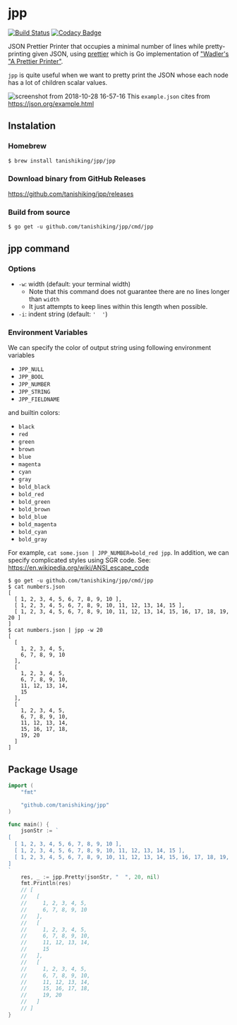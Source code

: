 # jpp
[![Build Status](https://travis-ci.org/tanishiking/jpp.svg?branch=master)](https://travis-ci.org/tanishiking/jpp) [![Codacy Badge](https://api.codacy.com/project/badge/Grade/b43969558e8246b4a2e5167eff17f21d)](https://app.codacy.com/app/tanishiking/jpp?utm_source=github.com&utm_medium=referral&utm_content=tanishiking/jpp&utm_campaign=Badge_Grade_Dashboard)

JSON Prettier Printer that occupies a minimal number of lines while pretty-printing given JSON, using [prettier](https://github.com/tanishiking/prettier) which is Go implementation of ["Wadler's "A Prettier Printer"](http://homepages.inf.ed.ac.uk/wadler/papers/prettier/prettier.pdf).

`jpp` is quite useful when we want to pretty print the JSON whose each node has a lot of children scalar values.

![screenshot from 2018-10-28 16-57-16](https://user-images.githubusercontent.com/9353584/47613438-bb96a700-dad2-11e8-872c-4309d4330aef.png)
This `example.json` cites from https://json.org/example.html

## Instalation
### Homebrew
```
$ brew install tanishiking/jpp/jpp
```

### Download binary from GitHub Releases
https://github.com/tanishiking/jpp/releases

### Build from source
```
$ go get -u github.com/tanishiking/jpp/cmd/jpp
```

## jpp command
### Options
- `-w`: width (default: your terminal width)
  - Note that this command does not guarantee there are no lines longer than `width`
  - It just attempts to keep lines within this length when possible.
- `-i`: indent string (default: `'  '`)

### Environment Variables
We can specify the color of output string using following environment variables

- `JPP_NULL`
- `JPP_BOOL`
- `JPP_NUMBER`
- `JPP_STRING`
- `JPP_FIELDNAME`

and builtin colors:

- `black`
- `red`
- `green`
- `brown`
- `blue`
- `magenta`
- `cyan`
- `gray`
- `bold_black`
- `bold_red`
- `bold_green`
- `bold_brown`
- `bold_blue`
- `bold_magenta`
- `bold_cyan`
- `bold_gray`

For example, `cat some.json | JPP_NUMBER=bold_red jpp`.
In addition, we can specify complicated styles using SGR code.
See: https://en.wikipedia.org/wiki/ANSI_escape_code

```
$ go get -u github.com/tanishiking/jpp/cmd/jpp
$ cat numbers.json
[
  [ 1, 2, 3, 4, 5, 6, 7, 8, 9, 10 ],
  [ 1, 2, 3, 4, 5, 6, 7, 8, 9, 10, 11, 12, 13, 14, 15 ],
  [ 1, 2, 3, 4, 5, 6, 7, 8, 9, 10, 11, 12, 13, 14, 15, 16, 17, 18, 19, 20 ]
]
$ cat numbers.json | jpp -w 20
[
  [
    1, 2, 3, 4, 5,
    6, 7, 8, 9, 10
  ],
  [
    1, 2, 3, 4, 5,
    6, 7, 8, 9, 10,
    11, 12, 13, 14,
    15
  ],
  [
    1, 2, 3, 4, 5,
    6, 7, 8, 9, 10,
    11, 12, 13, 14,
    15, 16, 17, 18,
    19, 20
  ]
]
```

## Package Usage
```go
import (
	"fmt"

	"github.com/tanishiking/jpp"
)

func main() {
	jsonStr := `
[
  [ 1, 2, 3, 4, 5, 6, 7, 8, 9, 10 ],
  [ 1, 2, 3, 4, 5, 6, 7, 8, 9, 10, 11, 12, 13, 14, 15 ],
  [ 1, 2, 3, 4, 5, 6, 7, 8, 9, 10, 11, 12, 13, 14, 15, 16, 17, 18, 19, 20 ]
]
`
	res, _ := jpp.Pretty(jsonStr, "  ", 20, nil)
	fmt.Println(res)
	// [
	//   [
	//     1, 2, 3, 4, 5,
	//     6, 7, 8, 9, 10
	//   ],
	//   [
	//     1, 2, 3, 4, 5,
	//     6, 7, 8, 9, 10,
	//     11, 12, 13, 14,
	//     15
	//   ],
	//   [
	//     1, 2, 3, 4, 5,
	//     6, 7, 8, 9, 10,
	//     11, 12, 13, 14,
	//     15, 16, 17, 18,
	//     19, 20
	//   ]
	// ]
}
```
